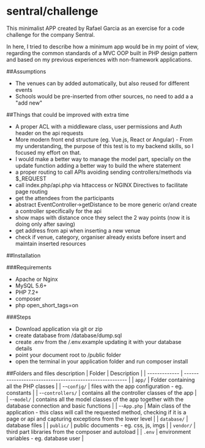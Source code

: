 # sentral/challenge

This minimalist APP created by Rafael Garcia as an exercise for a code challenge for the company Sentral.

In here, I tried to describe how a minimum app would be in my point of view, regarding the common standards of a MVC OOP 
built in PHP design pattern and based on my previous experiences with non-framework applications.

##Assumptions

- The venues can by added automatically, but also reused for different events
- Schools would be pre-inserted from other sources, no need to add a a "add new"


##Things that could be improved with extra time

- A proper ACL with a middleware class, user permissions and Auth header on the api requests
- More modern front end structure (eg. Vue.js, React or Angular) - From my understanding, the purpose of this test is 
to my backend skills, so I focused my effort on that.
- I would make a better way to manage the model part, specially on the update function adding a better way to build 
the where statement
- a proper routing to call APIs avoiding sending controllers/methods via $_REQUEST
- call index.php/api.php via httaccess or NGINX Directives to facilitate page routing
- get the attendees from the participants
- abstract EventController->getDistance to be more generic or/and create a controller specifically for the api
- show maps with distance once they select the 2 way points (now it is doing only after saving)
- get address from api when inserting a new venue
- check if venue, category, organiser already exists before insert and maintain inserted resources

##Installation

###Requirements
- Apache or Nginx 
- MySQL 5.6+
- PHP 7.2+
- composer
- php open_short_tags=on

###Steps
- Download application via git or zip
- create database from /database/dump.sql
- create .env from the /.env.example updating it with your database details
- point your document root to /public folder
- open the terminal in your application folder and run composer install

##Folders and files description
| Folder            | Description |
| -------------     | ------------------------------------------------------- |
| `app/`            | Folder containing all the PHP classes                   |
|  --`config/`      | files with the app configuration - eg. constants        |
|  --`controllers/` | contains all the controller classes of the app          |
|  --`model/`       | contains all the model classes of the app together with the database connection and basic functions         |
|  --`App.php`      | Main class of the application - this class will call the requested method, checking if it is a page or api and capturing exceptions from the lower level         |
| `database/`       | database files                                          |
| `public/`         | public documents - eg. css, js, imgs                    |
| `vendor/`         | third part libraries from the composer and autoload     |
| `.env`            | environment variables - eg. database user     |


